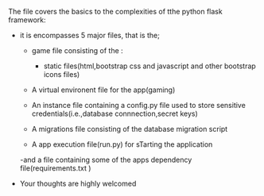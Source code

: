 The file covers the basics to the complexities of tthe python flask framework:
* it is encompasses 5 major files, that is the;
    - game file consisting of the :
       - static files(html,bootstrap css and javascript and other bootstrap icons files)

    - A virtual environent file for the app(gaming)

    - An instance file containing a config.py file used to store sensitive credentials(i.e.,database connnection,secret keys)

    - A migrations file consisting of the database migration script
  
    - A app execution file(run.py) for sTarting the application
      
    -and a file containing some of the apps dependency file(requirements.txt   ) 

* Your thoughts are highly welcomed
  